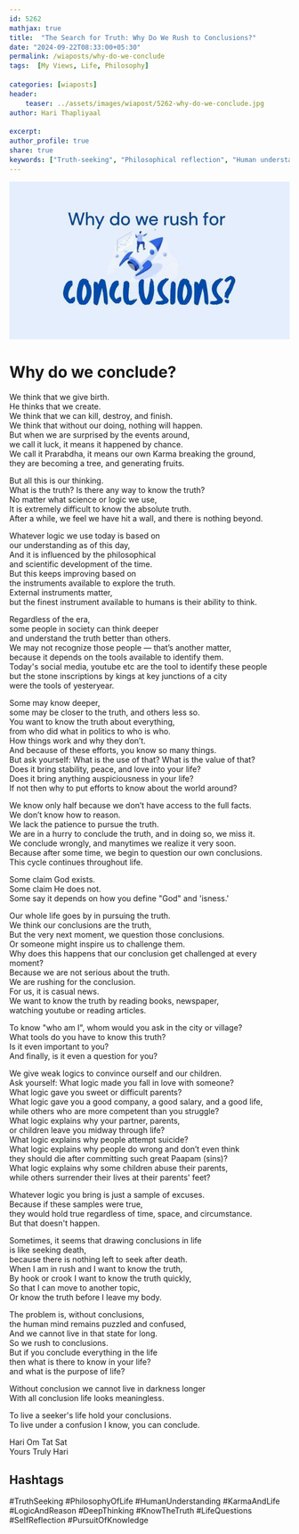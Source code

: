 ```yaml
---        
id: 5262 
mathjax: true        
title:  "The Search for Truth: Why Do We Rush to Conclusions?"        
date: "2024-09-22T08:33:00+05:30"        
permalink: /wiaposts/why-do-we-conclude
tags:  [My Views, Life, Philosophy]         
        
categories: [wiaposts] 
header:        
    teaser: ../assets/images/wiapost/5262-why-do-we-conclude.jpg        
author: Hari Thapliyaal        

excerpt:        
author_profile: true        
share: true
keywords: ["Truth-seeking", "Philosophical reflection", "Human understanding", "Logic and reasoning", "Pursuit of knowledge", "Karma and Prarabdha", "Life conclusions", "Human nature", "Knowledge and wisdom", "Self-awareness"]        
---     
```

![why do we conclude?](../assets/images/wiapost/5262-why-do-we-conclude.jpg)  
   
# Why do we conclude?    
   
We think that we give birth.   
He thinks that we create.   
We think that we can kill, destroy, and finish.   
We think that without our doing, nothing will happen.   
But when we are surprised by the events around,    
we call it luck, it means it happened by chance.   
We call it Prarabdha, it means our own Karma breaking the ground,    
they are becoming a tree, and generating fruits.   
   
But all this is our thinking.   
What is the truth? Is there any way to know the truth?   
No matter what science or logic we use,   
It is extremely difficult to know the absolute truth.   
After a while, we feel we have hit a wall, and there is nothing beyond.   
   
Whatever logic we use today is based on    
our understanding as of this day,   
And it is influenced by the philosophical    
and scientific development of the time.   
But this keeps improving based on    
the instruments available to explore the truth.   
External instruments matter,    
but the finest instrument available to humans is their ability to think.   
   
Regardless of the era,    
some people in society can think deeper    
and understand the truth better than others.   
We may not recognize those people — that’s another matter,   
because it depends on the tools available to identify them.   
Today's social media, youtube etc are the tool to identify these people   
but the stone inscriptions by kings at key junctions of a city    
were the tools of yesteryear.   
   
Some may know deeper,    
some may be closer to the truth, and others less so.   
You want to know the truth about everything,   
from who did what in politics to who is who.    
How things work and why they don’t.    
And because of these efforts, you know so many things.   
But ask yourself: What is the use of that? What is the value of that?   
Does it bring stability, peace, and love into your life?    
Does it bring anything auspiciousness in your life?   
If not then why to put efforts to know about the world around?   
   
We know only half because we don’t have access to the full facts.   
We don’t know how to reason.   
We lack the patience to pursue the truth.   
We are in a hurry to conclude the truth, and in doing so, we miss it.   
We conclude wrongly, and manytimes we realize it very soon.   
Because after some time, we begin to question our own conclusions.   
This cycle continues throughout life.   
   
Some claim God exists.   
Some claim He does not.   
Some say it depends on how you define "God" and 'isness.'   
   
Our whole life goes by in pursuing the truth.   
We think our conclusions are the truth,   
But the very next moment, we question those conclusions.   
Or someone might inspire us to challenge them.    
Why does this happens that our conclusion get challenged at every moment?   
Because we are not serious about the truth.   
We are rushing for the conclusion.   
For us, it is casual news.   
We want to know the truth by reading books, newspaper,   
watching youtube or reading articles.   
   
To know "who am I", whom would you ask in the city or village?   
What tools do you have to know this truth?   
Is it even important to you?   
And finally, is it even a question for you?   
   
We give weak logics to convince ourself and our children.   
Ask yourself: What logic made you fall in love with someone?   
What logic gave you sweet or difficult parents?   
What logic gave you a good company, a good salary, and a good life,    
while others who are more competent than you struggle?   
What logic explains why your partner, parents,    
or children leave you midway through life?   
What logic explains why people attempt suicide?   
What logic explains why people do wrong and don’t even think    
they should die after committing such great Paapam (sins)?   
What logic explains why some children abuse their parents,    
while others surrender their lives at their parents' feet?   
   
Whatever logic you bring is just a sample of excuses.   
Because if these samples were true,    
they would hold true regardless of time, space, and circumstance.   
But that doesn't happen.   
   
Sometimes, it seems that drawing conclusions in life   
is like seeking death,   
because there is nothing left to seek after death.   
When I am in rush and I want to know the truth,   
By hook or crook I want to know the truth quickly,   
So that I can move to another topic,   
Or know the truth before I leave my body.   
   
The problem is, without conclusions,    
the human mind remains puzzled and confused,   
And we cannot live in that state for long.   
So we rush to conclusions.   
But if you conclude everything in the life    
then what is there to know in your life?    
and what is the purpose of life?   
   
Without conclusion we cannot live in darkness longer   
With all conclusion life looks meaningless.   
   
To live a seeker's life hold your conclusions.   
To live under a confusion I know, you can conclude.   
   
   
Hari Om Tat Sat   
Yours Truly Hari

## Hashtags
#TruthSeeking
#PhilosophyOfLife
#HumanUnderstanding
#KarmaAndLife
#LogicAndReason
#DeepThinking
#KnowTheTruth
#LifeQuestions
#SelfReflection
#PursuitOfKnowledge